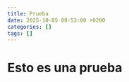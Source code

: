 ```yaml
---
title: Prueba
date: 2025-10-05 00:53:00 +0200
categories: []
tags: []
---
```


# Esto es una prueba
